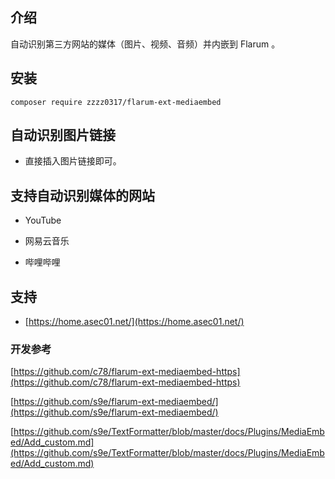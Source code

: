 ## 介绍

自动识别第三方网站的媒体（图片、视频、音频）并内嵌到 Flarum 。

## 安装

```
composer require zzzz0317/flarum-ext-mediaembed
```

## 自动识别图片链接

- 直接插入图片链接即可。

## 支持自动识别媒体的网站

- YouTube

- 网易云音乐

- 哔哩哔哩

## 支持

- [https://home.asec01.net/](https://home.asec01.net/)

### 开发参考

[https://github.com/c78/flarum-ext-mediaembed-https](https://github.com/c78/flarum-ext-mediaembed-https)

[https://github.com/s9e/flarum-ext-mediaembed/](https://github.com/s9e/flarum-ext-mediaembed/)

[https://github.com/s9e/TextFormatter/blob/master/docs/Plugins/MediaEmbed/Add_custom.md](https://github.com/s9e/TextFormatter/blob/master/docs/Plugins/MediaEmbed/Add_custom.md)

